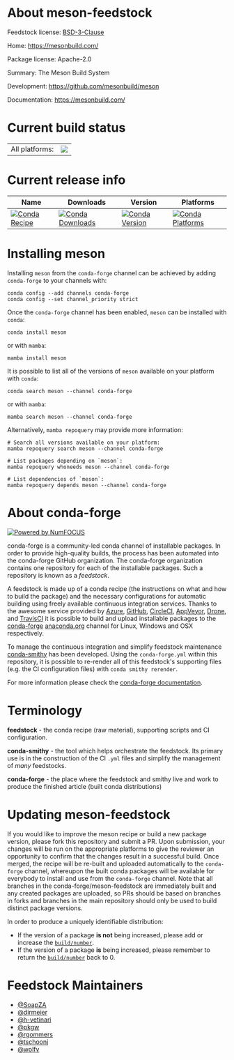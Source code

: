 About meson-feedstock
=====================

Feedstock license: [BSD-3-Clause](https://github.com/conda-forge/meson-feedstock/blob/main/LICENSE.txt)

Home: https://mesonbuild.com/

Package license: Apache-2.0

Summary: The Meson Build System

Development: https://github.com/mesonbuild/meson

Documentation: https://mesonbuild.com/

Current build status
====================


<table><tr><td>All platforms:</td>
    <td>
      <a href="https://dev.azure.com/conda-forge/feedstock-builds/_build/latest?definitionId=3083&branchName=main">
        <img src="https://dev.azure.com/conda-forge/feedstock-builds/_apis/build/status/meson-feedstock?branchName=main">
      </a>
    </td>
  </tr>
</table>

Current release info
====================

| Name | Downloads | Version | Platforms |
| --- | --- | --- | --- |
| [![Conda Recipe](https://img.shields.io/badge/recipe-meson-green.svg)](https://anaconda.org/conda-forge/meson) | [![Conda Downloads](https://img.shields.io/conda/dn/conda-forge/meson.svg)](https://anaconda.org/conda-forge/meson) | [![Conda Version](https://img.shields.io/conda/vn/conda-forge/meson.svg)](https://anaconda.org/conda-forge/meson) | [![Conda Platforms](https://img.shields.io/conda/pn/conda-forge/meson.svg)](https://anaconda.org/conda-forge/meson) |

Installing meson
================

Installing `meson` from the `conda-forge` channel can be achieved by adding `conda-forge` to your channels with:

```
conda config --add channels conda-forge
conda config --set channel_priority strict
```

Once the `conda-forge` channel has been enabled, `meson` can be installed with `conda`:

```
conda install meson
```

or with `mamba`:

```
mamba install meson
```

It is possible to list all of the versions of `meson` available on your platform with `conda`:

```
conda search meson --channel conda-forge
```

or with `mamba`:

```
mamba search meson --channel conda-forge
```

Alternatively, `mamba repoquery` may provide more information:

```
# Search all versions available on your platform:
mamba repoquery search meson --channel conda-forge

# List packages depending on `meson`:
mamba repoquery whoneeds meson --channel conda-forge

# List dependencies of `meson`:
mamba repoquery depends meson --channel conda-forge
```


About conda-forge
=================

[![Powered by
NumFOCUS](https://img.shields.io/badge/powered%20by-NumFOCUS-orange.svg?style=flat&colorA=E1523D&colorB=007D8A)](https://numfocus.org)

conda-forge is a community-led conda channel of installable packages.
In order to provide high-quality builds, the process has been automated into the
conda-forge GitHub organization. The conda-forge organization contains one repository
for each of the installable packages. Such a repository is known as a *feedstock*.

A feedstock is made up of a conda recipe (the instructions on what and how to build
the package) and the necessary configurations for automatic building using freely
available continuous integration services. Thanks to the awesome service provided by
[Azure](https://azure.microsoft.com/en-us/services/devops/), [GitHub](https://github.com/),
[CircleCI](https://circleci.com/), [AppVeyor](https://www.appveyor.com/),
[Drone](https://cloud.drone.io/welcome), and [TravisCI](https://travis-ci.com/)
it is possible to build and upload installable packages to the
[conda-forge](https://anaconda.org/conda-forge) [anaconda.org](https://anaconda.org/)
channel for Linux, Windows and OSX respectively.

To manage the continuous integration and simplify feedstock maintenance
[conda-smithy](https://github.com/conda-forge/conda-smithy) has been developed.
Using the ``conda-forge.yml`` within this repository, it is possible to re-render all of
this feedstock's supporting files (e.g. the CI configuration files) with ``conda smithy rerender``.

For more information please check the [conda-forge documentation](https://conda-forge.org/docs/).

Terminology
===========

**feedstock** - the conda recipe (raw material), supporting scripts and CI configuration.

**conda-smithy** - the tool which helps orchestrate the feedstock.
                   Its primary use is in the construction of the CI ``.yml`` files
                   and simplify the management of *many* feedstocks.

**conda-forge** - the place where the feedstock and smithy live and work to
                  produce the finished article (built conda distributions)


Updating meson-feedstock
========================

If you would like to improve the meson recipe or build a new
package version, please fork this repository and submit a PR. Upon submission,
your changes will be run on the appropriate platforms to give the reviewer an
opportunity to confirm that the changes result in a successful build. Once
merged, the recipe will be re-built and uploaded automatically to the
`conda-forge` channel, whereupon the built conda packages will be available for
everybody to install and use from the `conda-forge` channel.
Note that all branches in the conda-forge/meson-feedstock are
immediately built and any created packages are uploaded, so PRs should be based
on branches in forks and branches in the main repository should only be used to
build distinct package versions.

In order to produce a uniquely identifiable distribution:
 * If the version of a package **is not** being increased, please add or increase
   the [``build/number``](https://docs.conda.io/projects/conda-build/en/latest/resources/define-metadata.html#build-number-and-string).
 * If the version of a package **is** being increased, please remember to return
   the [``build/number``](https://docs.conda.io/projects/conda-build/en/latest/resources/define-metadata.html#build-number-and-string)
   back to 0.

Feedstock Maintainers
=====================

* [@SoapZA](https://github.com/SoapZA/)
* [@dirmeier](https://github.com/dirmeier/)
* [@h-vetinari](https://github.com/h-vetinari/)
* [@pkgw](https://github.com/pkgw/)
* [@rgommers](https://github.com/rgommers/)
* [@tschoonj](https://github.com/tschoonj/)
* [@wolfv](https://github.com/wolfv/)

